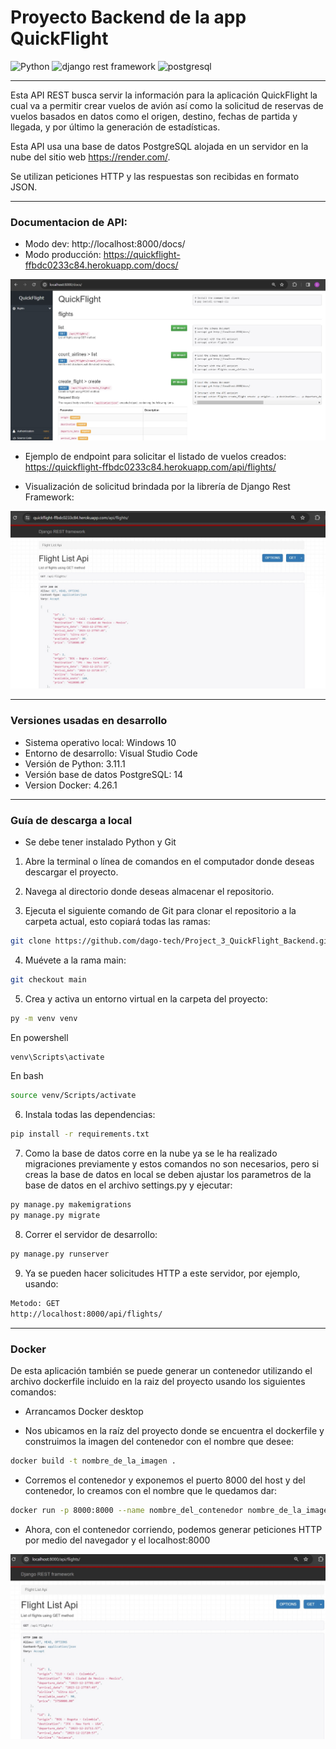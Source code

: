 # Proyecto Backend de la app QuickFlight

<img src="https://cdn.jsdelivr.net/gh/devicons/devicon/icons/python/python-original-wordmark.svg" alt="Python" width="130" height="60"/> <img src="https://www.thetestspecimen.com/img/django-initial/django-rest-logo-960w.jpg" alt="django rest framework" width="130" height="60"/> <img src="https://cdn.jsdelivr.net/gh/devicons/devicon/icons/postgresql/postgresql-plain-wordmark.svg" alt="postgresql" width="65" height="65"/>

---

Esta API REST busca servir la información para la aplicación QuickFlight la cual va a permitir crear vuelos de avión así como la solicitud de reservas de vuelos basados en datos como el origen, destino, fechas de partida y llegada, y por último la generación de estadísticas.

Esta API usa una base de datos PostgreSQL alojada en un servidor en la nube del sitio web https://render.com/.

Se utilizan peticiones HTTP y las respuestas son recibidas en formato JSON.

---

### Documentacion de API:
- Modo dev: http://localhost:8000/docs/
- Modo producción: https://quickflight-ffbdc0233c84.herokuapp.com/docs/

![Alt text](<docs/img/API Documentation.jpg>)

- Ejemplo de endpoint para solicitar el listado de vuelos creados: https://quickflight-ffbdc0233c84.herokuapp.com/api/flights/

- Visualización de solicitud brindada por la librería de Django Rest Framework:

![Alt text](<docs/img/API DRF.jpg>)

---

### Versiones usadas en desarrollo

- Sistema operativo local: Windows 10
- Entorno de desarrollo: Visual Studio Code
- Versión de Python: 3.11.1
- Versión base de datos PostgreSQL: 14
- Version Docker: 4.26.1

---


### Guía de descarga a local

- Se debe tener instalado Python y Git

1. Abre la terminal o línea de comandos en el computador donde deseas descargar el proyecto.

2. Navega al directorio donde deseas almacenar el repositorio.

3. Ejecuta el siguiente comando de Git para clonar el repositorio a la carpeta actual, esto copiará todas las ramas:
```sh
git clone https://github.com/dago-tech/Project_3_QuickFlight_Backend.git
```

4. Muévete a la rama main:
```sh
git checkout main
```
5. Crea y activa un entorno virtual en la carpeta del proyecto:

```sh
py -m venv venv
```
En powershell
```sh
venv\Scripts\activate
```
En bash
```sh
source venv/Scripts/activate
```

6. Instala todas las dependencias:
```sh
pip install -r requirements.txt
```

7. Como la base de datos corre en la nube ya se le ha realizado migraciones previamente y estos comandos no son necesarios, pero si creas la base de datos en local se deben ajustar los parametros de la base de datos en el archivo settings.py y ejecutar:

```sh
py manage.py makemigrations
py manage.py migrate
```

8. Correr el servidor de desarrollo:
```sh
py manage.py runserver
```

9. Ya se pueden hacer solicitudes HTTP a este servidor, por ejemplo, usando:
```sh
Metodo: GET
http://localhost:8000/api/flights/
```

---

### Docker

De esta aplicación también se puede generar un contenedor utilizando el archivo dockerfile incluido en la raiz del proyecto usando los siguientes comandos:

- Arrancamos Docker desktop

- Nos ubicamos en la raíz del proyecto donde se encuentra el dockerfile y construimos la imagen del contenedor con el nombre que desee:

```sh
docker build -t nombre_de_la_imagen .
```
- Corremos el contenedor y exponemos el puerto 8000 del host y del contenedor, lo creamos con el nombre que le quedamos dar:
```sh
docker run -p 8000:8000 --name nombre_del_contenedor nombre_de_la_imagen
```
- Ahora, con el contenedor corriendo, podemos generar peticiones HTTP por medio del navegador y el localhost:8000

![Alt text](docs/img/Docker1.jpg)